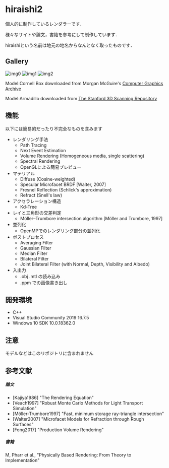 # hiraishi2

個人的に制作しているレンダラーです．

様々なサイトや論文，書籍を参考にして制作しています．

hiraishiという名前は地元の地名からなんとなく取ったものです．

## Gallery

![img0](https://user-images.githubusercontent.com/27540771/94753496-60117a00-03c9-11eb-8749-fa4dc2506d5a.png)
![img1](https://user-images.githubusercontent.com/27540771/94753501-630c6a80-03c9-11eb-931d-c799b8d4bb8a.png)
![img2](https://user-images.githubusercontent.com/27540771/94753512-67d11e80-03c9-11eb-9314-7e0e10140664.png)

Model:Cornell Box downloaded from Morgan McGuire's [Computer Graphics Archive](https://casual-effects.com/data)

Model:Armadillo downloaded from [The Stanford 3D Scanning Repository](http://graphics.stanford.edu/data/3Dscanrep/)

## 機能
以下には簡易的だったり不完全なものを含みます
* レンダリング手法
    * Path Tracing
    * Next Event Estimation
    * Volume Rendering (Homogeneous media, single scattering)
    * Spectral Rendering
    * OpenGLによる簡易プレビュー
* マテリアル
    * Diffuse (Cosine-weighted)
    * Specular Microfacet BRDF [Walter, 2007]
    * Fresnel Reflection (Schlick's approximation)
    * Refract (Snell's law)
* アクセラレーション構造
    * Kd-Tree
* レイと三角形の交差判定
    * Möller–Trumbore intersection algorithm [Möller and Trumbore, 1997]
* 並列化
    * OpenMPでのレンダリング部分の並列化
* ポストプロセス
    * Averaging Filter
    * Gaussian Filter
    * Median Filter
    * Bilateral Filter
    * Joint Bilateral Filter (with Normal, Depth, Visibility and Albedo)
* 入出力
    * .obj .mtl の読み込み
    * .ppm での画像書き出し

## 開発環境
* C++
* Visual Studio Community 2019 16.7.5
* Windows 10 SDK 10.0.18362.0

## 注意
モデルなどはこのリポジトリに含まれません

## 参考文献
##### 論文
* [Kajiya1986] "The Rendering Equation"
* [Veach1997] "Robust Monte Carlo Methods for Light Transport Simulation"
* [Möller-Trumbore1997] "Fast, minimum storage ray-triangle intersection"
* [Walter2007] "Microfacet Models for Refraction through Rough Surfaces"
* [Fong2017] "Production Volume Rendering"

##### 書籍
M, Pharr et al., "Physically Based Rendering: From Theory to Implementation"
